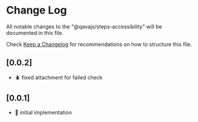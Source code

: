# Change Log

All notable changes to the "@qavajs/steps-accessibility" will be documented in this file.

Check [Keep a Changelog](http://keepachangelog.com/) for recommendations on how to structure this file.

## [0.0.2]
- :beetle: fixed attachment for failed check 

## [0.0.1]
- :rocket: initial implementation
